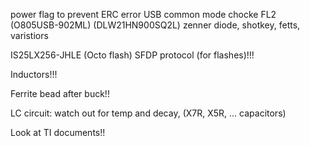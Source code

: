 power flag to prevent ERC error
USB common mode chocke FL2 (O805USB-902ML) (DLW21HN900SQ2L)
zenner diode, shotkey, fetts, varistiors

IS25LX256-JHLE (Octo flash)
SFDP protocol (for flashes)!!!

Inductors!!!

Ferrite bead after buck!!

LC circuit: watch out for temp and decay, (X7R, X5R, ... capacitors)



Look at TI documents!!





